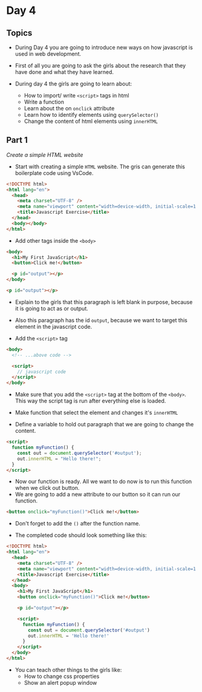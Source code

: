 # Day 4

## Topics

- During Day 4 you are going to introduce new ways on how javascript is used in web development.

- First of all you are going to ask the girls about the research that they have done and what they have learned.

- During day 4 the girls are going to learn about:
  - How to import/ write `<script>` tags in html
  - Write a function
  - Learn about the on `onclick` attribute
  - Learn how to identify elements using `querySelector()`
  - Change the content of html elements using `innerHTML`

## Part 1

_Create a simple HTML website_

- Start with creating a simple `HTML` website. The gris can generate this boilerplate code using VsCode.

```html
<!DOCTYPE html>
<html lang="en">
  <head>
    <meta charset="UTF-8" />
    <meta name="viewport" content="width=device-width, initial-scale=1.0" />
    <title>Javascript Exercise</title>
  </head>
  <body></body>
</html>
```

- Add other tags inside the `<body>`

```html
<body>
  <h1>My First JavaScript</h1>
  <button>Click me!</button>

  <p id="output"></p>
</body>
```

```html
<p id="output"></p>
```

- Explain to the girls that this paragraph is left blank in purpose, because it is going to act as or output.
- Also this paragraph has the id `output`, because we want to target this element in the javascript code.

- Add the `<script>` tag

```html
<body>
  <!-- ...above code -->

  <script>
    // javascript code
  </script>
</body>
```

- Make sure that you add the `<script>` tag at the bottom of the `<body>`. This way the script tag is run after everything else is loaded.

- Make function that select the element and changes it's `innerHTML`
- Define a variable to hold out paragraph that we are going to change the content.

```html
<script>
  function myFunction() {
    const out = document.querySelector('#output');
    out.innerHTML = "Hello there!";
  }
</script>
```

- Now our function is ready. All we want to do now is to run this function when we click out button.
- We are going to add a new attribute to our button so it can run our function. 

```html
<button onclick="myFunction()">Click me!</button>
```

- Don't forget to add the `()` after the function name.

- The completed code should look something like this:

```html
<!DOCTYPE html>
<html lang="en">
  <head>
    <meta charset="UTF-8" />
    <meta name="viewport" content="width=device-width, initial-scale=1.0" />
    <title>Javascript Exercise</title>
  </head>
  <body>
    <h1>My First JavaScript</h1>
    <button onclick="myFunction()">Click me!</button>

    <p id="output"></p>

    <script>
      function myFunction() {
        const out = document.querySelector('#output')
        out.innerHTML = 'Hello there!'
      }
    </script>
  </body>
</html>
```

- You can teach other things to the girls like:
  - How to change css properties 
  - Show an alert popup window